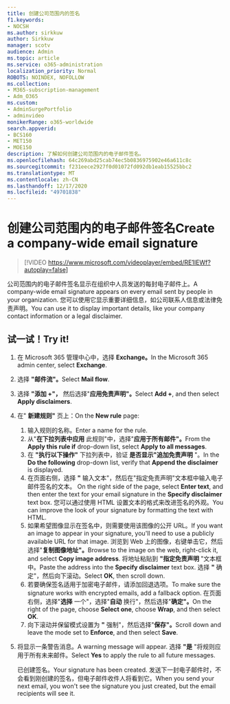 ```yaml
---
title: 创建公司范围内的签名
f1.keywords:
- NOCSH
ms.author: sirkkuw
author: Sirkkuw
manager: scotv
audience: Admin
ms.topic: article
ms.service: o365-administration
localization_priority: Normal
ROBOTS: NOINDEX, NOFOLLOW
ms.collection:
- M365-subscription-management
- Adm_O365
ms.custom:
- AdminSurgePortfolio
- adminvideo
monikerRange: o365-worldwide
search.appverid:
- BCS160
- MET150
- MOE150
description: 了解如何创建公司范围内的电子邮件签名。
ms.openlocfilehash: 64c269abd25cab74ec5b0836975902e46a611c8c
ms.sourcegitcommit: f231eece2927f0d01072fd092db1eab15525bbc2
ms.translationtype: MT
ms.contentlocale: zh-CN
ms.lasthandoff: 12/17/2020
ms.locfileid: "49701838"
---
```

# <a name="create-a-company-wide-email-signature"></a><span data-ttu-id="30d79-103">创建公司范围内的电子邮件签名</span><span class="sxs-lookup"><span data-stu-id="30d79-103">Create a company-wide email signature</span></span>

> [!VIDEO https://www.microsoft.com/videoplayer/embed/RE1IEWf?autoplay=false]

<span data-ttu-id="30d79-104">公司范围内的电子邮件签名显示在组织中人员发送的每封电子邮件上。</span><span class="sxs-lookup"><span data-stu-id="30d79-104">A company-wide email signature appears on every email sent by people in your organization.</span></span> <span data-ttu-id="30d79-105">您可以使用它显示重要详细信息，如公司联系人信息或法律免责声明。</span><span class="sxs-lookup"><span data-stu-id="30d79-105">You can use it to display important details, like your company contact information or a legal disclaimer.</span></span> 

## <a name="try-it"></a><span data-ttu-id="30d79-106">试一试！</span><span class="sxs-lookup"><span data-stu-id="30d79-106">Try it!</span></span>

1. <span data-ttu-id="30d79-107">在 Microsoft 365 管理中心中，选择 **Exchange。**</span><span class="sxs-lookup"><span data-stu-id="30d79-107">In the Microsoft 365 admin center, select **Exchange**.</span></span>
1. <span data-ttu-id="30d79-108">选择 **"邮件流"。**</span><span class="sxs-lookup"><span data-stu-id="30d79-108">Select **Mail flow**.</span></span>
1. <span data-ttu-id="30d79-109">选择 **"添加 +"，** 然后选择"**应用免责声明"。**</span><span class="sxs-lookup"><span data-stu-id="30d79-109">Select **Add +**, and then select **Apply disclaimers**.</span></span>
1. <span data-ttu-id="30d79-110">在" **新建规则"** 页上：</span><span class="sxs-lookup"><span data-stu-id="30d79-110">On the **New rule** page:</span></span>
    1. <span data-ttu-id="30d79-111">输入规则的名称。</span><span class="sxs-lookup"><span data-stu-id="30d79-111">Enter a name for the rule.</span></span>
    1. <span data-ttu-id="30d79-112">从"**在下拉列表中应用** 此规则"中，选择"**应用于所有邮件"。**</span><span class="sxs-lookup"><span data-stu-id="30d79-112">From the **Apply this rule if** drop-down list, select **Apply to all messages**.</span></span>
    1. <span data-ttu-id="30d79-113">在 **"执行以下操作"** 下拉列表中，验证 **是否显示"追加免责声明** "。</span><span class="sxs-lookup"><span data-stu-id="30d79-113">In the **Do the following** drop-down list, verify that **Append the disclaimer** is displayed.</span></span>
    1. <span data-ttu-id="30d79-114">在页面右侧，选择 **"** 输入文本"，然后在"指定免责声明"文本框中输入电子邮件签名的文本。 </span><span class="sxs-lookup"><span data-stu-id="30d79-114">On the right side of the page, select **Enter text**, and then enter the text for your email signature in the **Specify disclaimer** text box.</span></span> <span data-ttu-id="30d79-115">您可以通过使用 HTML 设置文本的格式来改进签名的外观。</span><span class="sxs-lookup"><span data-stu-id="30d79-115">You can improve the look of your signature by formatting the text with HTML.</span></span>
    1. <span data-ttu-id="30d79-116">如果希望图像显示在签名中，则需要使用该图像的公开 URL。</span><span class="sxs-lookup"><span data-stu-id="30d79-116">If you want an image to appear in your signature, you'll need to use a publicly available URL for that image.</span></span> <span data-ttu-id="30d79-117">浏览到 Web 上的图像，右键单击它，然后选择"**复制图像地址"。**</span><span class="sxs-lookup"><span data-stu-id="30d79-117">Browse to the image on the web, right-click it, and select **Copy image address**.</span></span> <span data-ttu-id="30d79-118">将地址粘贴到 **"指定免责声明** "文本框中。</span><span class="sxs-lookup"><span data-stu-id="30d79-118">Paste the address into the **Specify disclaimer** text box.</span></span> <span data-ttu-id="30d79-119">选择 **"** 确定"，然后向下滚动。</span><span class="sxs-lookup"><span data-stu-id="30d79-119">Select **OK**, then scroll down.</span></span>
    1. <span data-ttu-id="30d79-120">若要确保签名适用于加密电子邮件，请添加回退选项。</span><span class="sxs-lookup"><span data-stu-id="30d79-120">To make sure the signature works with encrypted emails, add a fallback option.</span></span> <span data-ttu-id="30d79-121">在页面右侧，选择"**选择** 一个"，选择"**自动** 换行"，然后选择"**确定"。**</span><span class="sxs-lookup"><span data-stu-id="30d79-121">On the right of the page, choose **Select one**, choose **Wrap**, and then select **OK**.</span></span>
    1. <span data-ttu-id="30d79-122">向下滚动并保留模式设置为 **"** 强制"，然后选择"**保存"。**</span><span class="sxs-lookup"><span data-stu-id="30d79-122">Scroll down and leave the mode set to **Enforce**, and then select **Save**.</span></span>
1. <span data-ttu-id="30d79-123">将显示一条警告消息。</span><span class="sxs-lookup"><span data-stu-id="30d79-123">A warning message will appear.</span></span> <span data-ttu-id="30d79-124">选择 **"是** "将规则应用于所有未来邮件。</span><span class="sxs-lookup"><span data-stu-id="30d79-124">Select **Yes** to apply the rule to all future messages.</span></span>

    <span data-ttu-id="30d79-125">已创建签名。</span><span class="sxs-lookup"><span data-stu-id="30d79-125">Your signature has been created.</span></span> <span data-ttu-id="30d79-126">发送下一封电子邮件时，不会看到刚创建的签名，但电子邮件收件人将看到它。</span><span class="sxs-lookup"><span data-stu-id="30d79-126">When you send your next email, you won't see the signature you just created, but the email recipients will see it.</span></span>